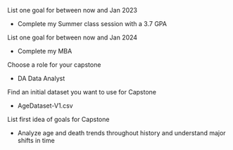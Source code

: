 List one goal for between now and Jan 2023
  * Complete my Summer class session with a 3.7 GPA<br/>
 
List one goal for between now and Jan 2024
  * Complete my MBA<br/>
 
Choose a role for your capstone
  * DA Data Analyst<br/>
 
Find an initial dataset you want to use for Capstone

  * AgeDataset-V1.csv<br/>
 
List first idea of goals for Capstone

  * Analyze age and death trends throughout history and understand major shifts in time 
